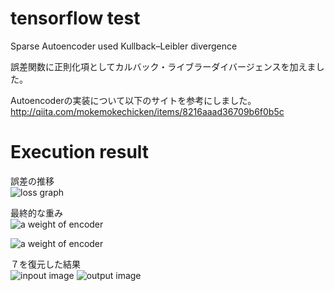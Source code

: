 # tensorflow test  
Sparse Autoencoder used Kullback–Leibler divergence  
  
誤差関数に正則化項としてカルバック・ライブラーダイバージェンスを加えました。  
  
Autoencoderの実装について以下のサイトを参考にしました。  
<http://qiita.com/mokemokechicken/items/8216aaad36709b6f0b5c>

# Execution result
誤差の推移  
![loss graph](https//raw.github.com/wiki/gentaman/tensorflow_test/images/loss.png)

最終的な重み  
![a weight of encoder](http://github.com/gentaman/tensorflow_test/images/weight1.png)

![a weight of encoder](http://github.com/gentaman/tensorflow_test/images/weight2.png)

７を復元した結果  
![inpout image](http://github.com/gentaman/tensorflow_test/images/input7.png)
![output image](http://github.com/gentaman/tensorflow_test/images/output7.png)
